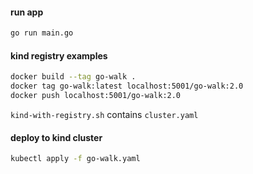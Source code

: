 #### run app
```bash
go run main.go
```

#### kind registry examples
```bash
docker build --tag go-walk .
docker tag go-walk:latest localhost:5001/go-walk:2.0
docker push localhost:5001/go-walk:2.0
```
`kind-with-registry.sh` contains `cluster.yaml`


#### deploy to kind cluster
```bash
kubectl apply -f go-walk.yaml
```